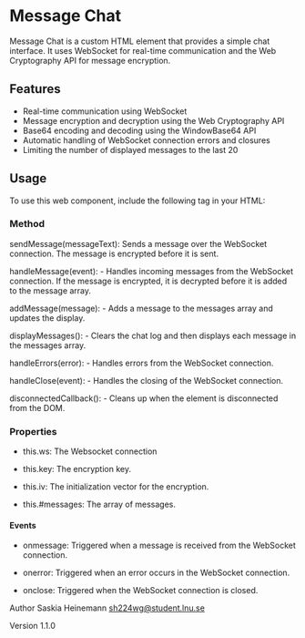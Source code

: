 # Message Chat

Message Chat is a custom HTML element that provides a simple chat interface. It uses WebSocket for real-time communication and the Web Cryptography API for message encryption.

## Features 

- Real-time communication using WebSocket
- Message encryption and decryption using the Web Cryptography API
- Base64 encoding and decoding using the WindowBase64 API
- Automatic handling of WebSocket connection errors and closures
- Limiting the number of displayed messages to the last 20

## Usage

To use this web component, include the following tag in your HTML:

<message-chat></message-chat>

### Method

sendMessage(messageText): Sends a message over the WebSocket connection. The message is encrypted before it is sent.

handleMessage(event): - Handles incoming messages from the WebSocket connection. If the message is encrypted, it is decrypted before it is added to the message array.

addMessage(message): - Adds a message to the messages array and updates the display.

displayMessages(): - Clears the chat log and then displays each message in the messages array.

handleErrors(error): - Handles errors from the WebSocket connection.

handleClose(event): - Handles the closing of the WebSocket connection.

disconnectedCallback(): - Cleans up when the element is disconnected from the DOM.

### Properties 

- this.ws: The Websocket connection

- this.key: The encryption key.

- this.iv: The initialization vector for the encryption.

- this.#messages: The array of messages.

#### Events

- onmessage: Triggered when a message is received from the WebSocket connection.

- onerror: Triggered when an error occurs in the WebSocket connection.

- onclose: Triggered when the WebSocket connection is closed.

Author
Saskia Heinemann sh224wg@student.lnu.se

Version
1.1.0